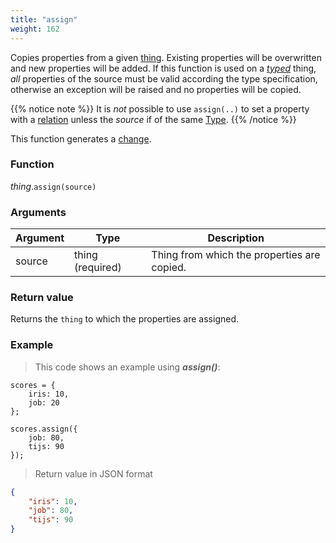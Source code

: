 ```yaml
---
title: "assign"
weight: 162
---
```


Copies properties from a given [thing](..). Existing properties will be overwritten and new properties will be added. If this function is used on a *[typed](../../typed)* thing, *all* properties of the source must be valid according the type specification, otherwise an exception will be raised and no properties will be copied.

{{% notice note %}}
It is *not* possible to use `assign(..)` to set a property with a [relation](../../../collection-api/mod_type/rel) unless the *source* if of the same [Type](../../../overview/type).
{{% /notice %}}

This function generates a [change](../../../overview/changes).

### Function

*thing*.`assign(source)`

### Arguments

Argument | Type | Description
-------- | ---- | -----------
source | thing (required) | Thing from which the properties are copied.

### Return value

Returns the `thing` to which the properties are assigned.

### Example

> This code shows an example using ***assign()***:

```thingsdb,json_response
scores = {
    iris: 10,
    job: 20
};

scores.assign({
    job: 80,
    tijs: 90
});
```

> Return value in JSON format

```json
{
    "iris": 10,
    "job": 80,
    "tijs": 90
}
```
